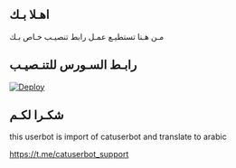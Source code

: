 ## اهـلا بـك
مـن هـنا تستطيـع عمـل رابط تنصيـب خـاص بـك

## رابـط السـورس للتنـصيـب

[![Deploy](https://www.herokucdn.com/deploy/button.svg)](https://heroku.com/deploy?template=https://github.com/Ahmjh/jmthon)

## شكـرا لكـم 


this userbot is import of catuserbot and translate to arabic

https://t.me/catuserbot_support
